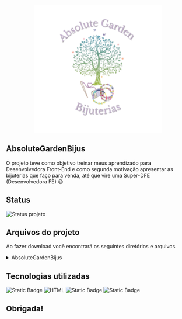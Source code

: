 <p align="center">
  <a href="https://tucka-cabral.github.io/AbsoluteGardenBijus/index.html">
    <img src="/img/Logo_Bijus.svg" alt="Logo Absolute Garden Bijuterias" width="350" height="350">
  </a>
</p>



## AbsoluteGardenBijus


O projeto teve como objetivo treinar meus aprendizado para Desenvolvedora Front-End e como segunda motivação apresentar as bijuterias que faço para venda, até que vire uma Super-DFE (Desenvolvedora FE) :wink:


## Status


<img alt="Status projeto" src="https://img.shields.io/badge/Pronto%20por%20hora%2C%20mas...%20-%20Em%20constante%20melhoria-%236A5384?style=flat">


## Arquivos do projeto


Ao fazer download você encontrará os seguintes diretórios e arquivos.

<details>
  <summary>AbsoluteGardenBijus</summary>

  ```text
  AbsoluteGardenBijus/
  ├── scripts/
  │   ├── carrossel.js
  │   └── filtro.js
  ├── styles/
      ├── cards.css
      ├── carossel.css
      ├── header.css
      └── rodapé.css
  │   
  ```
  <details>
  <summary>└── img/</summary>
    
  ```text
      ├── Chaveiro com letras (Mosquetao).svg
      ├── Chaveiro Familia+Boneca.svg
      ├── Chaveiro Familia+Boneca2.svg
      ├── Chaveiro Familia+Boneca_Carrossel.svg
      ├── Chaveiro Familia+Boneca_Carrossel2.svg
      ├── Chaveiro Simples com Letras.svg
      ├── Chaveiro Simples com Letras_Carrossel.svg
      ├── Chaveiro Simples com Letras_Carrossel2.svg
      ├── Conjunto Pulseira e Brinco Lilas.svg
      ├── Conjunto Pulseira e Brinco Lilas_Carrossel.svg
      ├── github-mark-white 1.svg
      ├── InBug-White 1.svg
      ├── logo-instagram.svg
      ├── logo-whatsapp.svg
      ├── Logo_Bijus.svg
      ├── Pulseira Bolas Coloridas e Palavras.svg
      ├── Pulseira Bolas de Ceramica e Perolas.svg
      ├── Pulseira Bolas de Ceramica.svg
      ├── Pulseira Flor Miçangas.svg
      ├── Pulseira Flor Miçangas_Carrossel.svg
      ├── Pulseira Laranja Sonho.svg
      ├── Pulseira Macrame com miçangas.svg
      ├── Pulseira Macrame com miçangas_Carrossel.svg
      ├── Pulseira Macrame com Perolas.svg
      ├── Pulseira Macrame com Perolas_Carrossel.svg
      ├── Pulseira Macrame Diversos1_Carrossel.svg
      ├── Pulseira Macrame Diversos2_Carrossel.svg
      ├── Pulseira Macrame Diversos3_Carrossel.svg
      ├── Pulseira Macrame Diversos4_Carrossel.svg
      ├── Pulseira Margaridas.svg
      ├── Pulseira Margaridas2.svg
      ├── Pulseira Margaridas_Carrossel.svg
      ├── Pulseira Miçanga e Perolas Azul.svg
      ├── Pulseira Miçanga e Perolas Azul_ Carrossel.svg
      ├── Pulseira Miçanga e Perolas Dourada.svg
      ├── Pulseira Miçanga e Perolas Dourada_Carrossel.svg
      ├── Pulseira Miçanga e Perolas Rosa.svg
      ├── Pulseira Miçanga e Perolas Rosa_Carrossel.svg
      ├── Pulseira Nautico.svg
      ├── Pulseiras Bolinhas com detalhe.svg
      ├── Pulseiras Macrame Diversas.svg
      ├── seta_cima.png
      ├── StrapPhone Lilas.svg
      ├── StrapPhone Lilas_Carrossel.svg
      ├── StrapPhone Vermelho.svg
      └── StrapPhone Vermelho_Carrossel.svg
  ```

  </details>

</details>



## Tecnologias utilizadas

<img alt="Static Badge" src="https://img.shields.io/badge/CSS-%23000000?logo=css"> <img alt="HTML" src="https://img.shields.io/badge/HTML-%23000000?logo=html5"> <img alt="Static Badge" src="https://img.shields.io/badge/JavaScript-%23000000?logo=javascript"> <img alt="Static Badge" src="https://img.shields.io/badge/Bootstrap-%23000000?logo=bootstrap">



## Obrigada!


